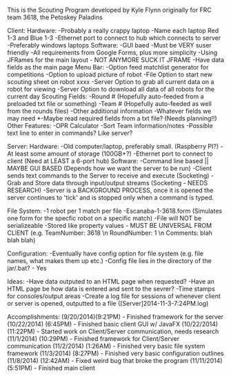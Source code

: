 This is the Scouting Program developed by Kyle Flynn originally for FRC team 3618, the Petoskey Paladins

Client:
	Hardware: 
		-Probably a really crappy laptop
		-Name each laptop Red 1-3 and Blue 1-3
		-Ethernet port to connect to hub which connects to server
		-Preferably windows laptops
	Software:
		-GUI baed
		-Must be VERY suser friendly
		-All requirements from Google Forms, plus more simplicity
		-Using JFRames for the main layout - NOT ANYMORE SUCK IT JFRAME
		-Have data fields as the main page
		Menu Bar:
			-Option feed matchlist generator for competitions
			-Option to upload picture of robot
			-File Option to start new scouting sheet on robot xxxx
			-Server Option to grab all current data on a robot for viewing
			-Server Option to download all data of all robots for the current day
		Scouting Fields:
				-Round # (Hopefully auto-feeded from a preloaded txt file or something)
				-Team # (Hopefully auto-feeded as well from the rounds files)
				-Other additional information
				-Whatever fields we may need
			   *-Maybe read required fields from a txt file? (Needs planning!!)
	Other Features:
		-OPR Calculator
		-Sort Team information/notes
		-Possible text line to enter in commands? Like server?
	
Server:
	Hardware:
		-Old computer/laptop, preferably small. (Raspberry PI?)
		-At least some amount of storage (100GB+?)
		-Ethernet port to connect to client (Need at LEAST a 6-port hub)
	Software:
		-Command line based || MAYBE GUI BASED (Depends how we want the server to be run)
		-Client sends text commands to the Server to receive and execute (Socketing)
		-Grab and Store data through input/output streams (Socketing - NEEDS RESEARCH)
		-Server is a BACKGROUND PROCESS, once it is opened the server continues to 'tick' and is stopped only when a command is typed.
		
File System:
	-1 robot per 1 match per file
		-Escanaba-1-3618.form (Simulates one form for the specfic robot on a specific match)
	-File will NOT be serializeable
	-Stored like property values - MUST BE UNIVERSAL FROM CLIENT (e.g. TeamNumber: 3618 \n RoundNumber: 1 \n Comments: blah blah blah)

Configuration:
	-Eventually have config option for file system (e.g. file names, what makes them up etc.)
	-Config file lies in the directory of the jar/.bat? - Yes
	
Ideas:
	-Have data outputed to an HTML page when requested?
	-Have an HTML page be how data is entered and sent to the sevrer?
	-Time stamps for consoles/output areas
	-Create a log file for sessions of whenever client or server is opened, outputted to a file ([Server]2014-11-3-7:24PM.log)
	
Accomplishments:
	(9/20/2014)(9:21PM) - Finished framework for the server
	(10/22/2014) (6:45PM) - Finished basic client GUI w/ JavaFX
	(10/22/2014) (11:22PM) - Started work on Client/Server communication, needs research
	(11/1/2014) (10:29PM) - Finished framework for Client/Server communication
	(11/2/2014) (1:26AM) - Finished very basic file system framework
	(11/3/2014) (8:27PM) - Finished very basic configuration outlines
	(11/8/2014) (12:42AM) - Fixed weird bug that broke the program
	(11/11/2014) (5:51PM) - Finished main client
		
